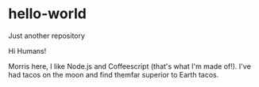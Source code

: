 # hello-world
Just another repository


Hi Humans!

Morris here, I like Node.js and Coffeescript (that's what I'm made of!).
I've had tacos on the moon and find themfar superior to Earth tacos.
